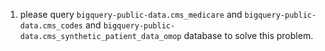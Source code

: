 1. please query `bigquery-public-data.cms_medicare` and `bigquery-public-data.cms_codes` and `bigquery-public-data.cms_synthetic_patient_data_omop` database to solve this problem.